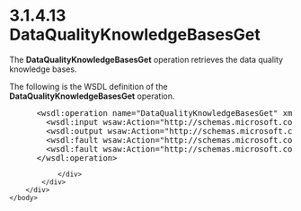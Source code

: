 <html dir="LTR" xmlns:mshelp="http://msdn.microsoft.com/mshelp" xmlns:ddue="http://ddue.schemas.microsoft.com/authoring/2003/5" xmlns:xlink="http://www.w3.org/1999/xlink" xmlns:tool="http://www.microsoft.com/tooltip">
    <head>
        <meta http-equiv="Content-Type" content="text/html; CHARSET=utf-8"></meta>
        <meta name="save" content="history"></meta>
        <title>3.1.4.13 DataQualityKnowledgeBasesGet</title>
        <xml>
            <mshelp:toctitle title="3.1.4.13 DataQualityKnowledgeBasesGet"></mshelp:toctitle>
            <mshelp:rltitle title="[MS-SSMDSWS-15]: DataQualityKnowledgeBasesGet"></mshelp:rltitle>
            <mshelp:keyword index="A" term="35413009-c884-41e1-a737-d15d59267427"></mshelp:keyword>
            <mshelp:attr name="DCSext.ContentType" value="open specification"></mshelp:attr>
            <mshelp:attr name="AssetID" value="35413009-c884-41e1-a737-d15d59267427"></mshelp:attr>
            <mshelp:attr name="TopicType" value="kbRef"></mshelp:attr>
            <mshelp:attr name="DCSext.Title" value="[MS-SSMDSWS-15]: DataQualityKnowledgeBasesGet" />
        </xml>
    </head>
    <body>
        <div id="header">
            <h1 class="heading">3.1.4.13 DataQualityKnowledgeBasesGet</h1>
        </div>
        <div id="mainSection">
            <div id="mainBody">
                <div id="allHistory" class="saveHistory"></div>
                <div id="sectionSection0" class="section" name="collapseableSection">
                    

<p>The <b>DataQualityKnowledgeBasesGet</b> operation retrieves
the data quality knowledge bases.</p>

<p>The following is the WSDL definition of the <b>DataQualityKnowledgeBasesGet</b>
operation.</p>

<dl>
<dd>
<div><pre> &lt;wsdl:operation name=&quot;DataQualityKnowledgeBasesGet&quot; xmlns:wsdl=&quot;http://schemas.xmlsoap.org/wsdl/&quot;&gt;
   &lt;wsdl:input wsaw:Action=&quot;http://schemas.microsoft.com/sqlserver/masterdataservices/2009/09/IService/DataQualityKnowledgeBasesGet&quot; name=&quot;DataQualityKnowledgeBasesGetRequest&quot; message=&quot;tns:DataQualityKnowledgeBasesGetRequest&quot; xmlns:wsaw=&quot;http://www.w3.org/2006/05/addressing/wsdl&quot; /&gt;
   &lt;wsdl:output wsaw:Action=&quot;http://schemas.microsoft.com/sqlserver/masterdataservices/2009/09/IService/DataQualityKnowledgeBasesGetResponse&quot; name=&quot;DataQualityKnowledgeBasesGetResponse&quot; message=&quot;tns:DataQualityKnowledgeBasesGetResponse&quot; xmlns:wsaw=&quot;http://www.w3.org/2006/05/addressing/wsdl&quot; /&gt;
   &lt;wsdl:fault wsaw:Action=&quot;http://schemas.microsoft.com/sqlserver/masterdataservices/2009/09/IService/DataQualityKnowledgeBasesGetSkuNotSupportedMessageFault&quot; name=&quot;SkuNotSupportedMessageFault&quot; message=&quot;tns:IService_DataQualityKnowledgeBasesGet_SkuNotSupportedMessageFault_FaultMessage&quot; xmlns:wsaw=&quot;http://www.w3.org/2006/05/addressing/wsdl&quot; /&gt;
   &lt;wsdl:fault wsaw:Action=&quot;http://schemas.microsoft.com/sqlserver/masterdataservices/2009/09/IService/DataQualityKnowledgeBasesGetEditionExpiredMessageFault&quot; name=&quot;EditionExpiredMessageFault&quot; message=&quot;tns:IService_DataQualityKnowledgeBasesGet_EditionExpiredMessageFault_FaultMessage&quot; xmlns:wsaw=&quot;http://www.w3.org/2006/05/addressing/wsdl&quot; /&gt;
 &lt;/wsdl:operation&gt;
</pre></div>
</dd></dl>


                </div>
            </div>
        </div>
    </body>
</html>